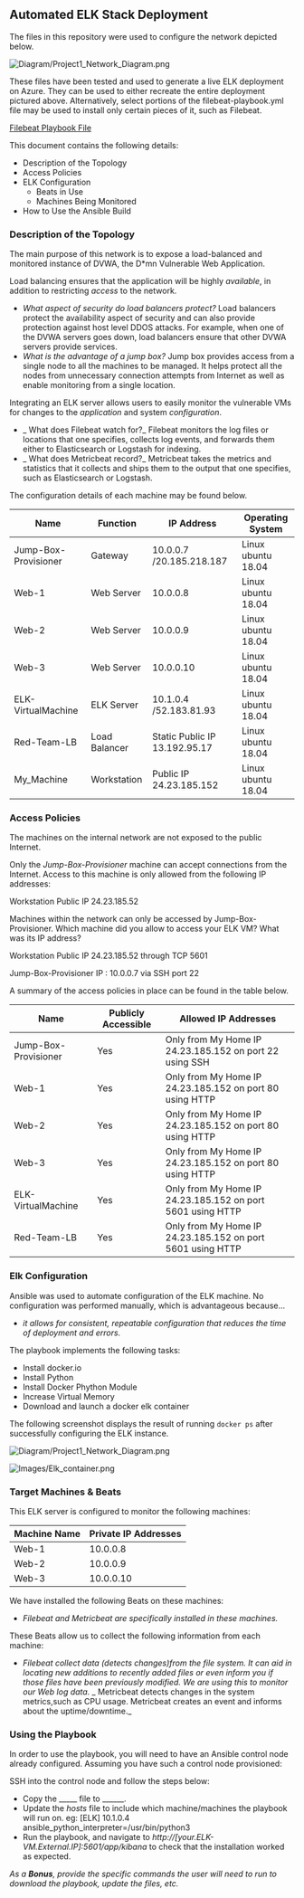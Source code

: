 
## Automated ELK Stack Deployment

The files in this repository were used to configure the network depicted below.

![Diagram/Project1_Network_Diagram.png](Diagram/Project1_Network_Diagram.png)

These files have been tested and used to generate a live ELK deployment on Azure. They can be used to either recreate the entire deployment pictured above. Alternatively, select portions of the filebeat-playbook.yml file may be used to install only certain pieces of it, such as Filebeat.

  [Filebeat Playbook File](Ansible/filebeat-playbook.yml)


This document contains the following details:
- Description of the Topology
- Access Policies
- ELK Configuration
  - Beats in Use
  - Machines Being Monitored
- How to Use the Ansible Build


### Description of the Topology

The main purpose of this network is to expose a load-balanced and monitored instance of DVWA, the D*mn Vulnerable Web Application.

Load balancing ensures that the application will be highly _available_, in addition to restricting _access_ to the network.
- _What aspect of security do load balancers protect?_
Load balancers protect the availability aspect of security and can also provide protection against host level DDOS attacks. For example, when one of the DVWA servers goes down, load balancers ensure that other DVWA servers provide services.
- _What is the advantage of a jump box?_
Jump box provides access from a single node to all the machines to be managed. It helps protect all the nodes from unnecessary connection attempts from Internet as well as enable monitoring from a single location. 
 

Integrating an ELK server allows users to easily monitor the vulnerable VMs for changes to the _application_ and system _configuration_.
- _ What does Filebeat watch for?_
Filebeat monitors the log files or locations that one specifies, collects log events, and forwards them either to Elasticsearch or Logstash for indexing.
- _ What does Metricbeat record?_
Metricbeat takes the metrics and statistics that it collects and ships them to the output that one specifies, such as Elasticsearch or Logstash.

The configuration details of each machine may be found below.

|     Name                    |     Function          |     IP Address                       |     Operating System      |
|-----------------------------|-----------------------|--------------------------------------|---------------------------|
|     Jump-Box-Provisioner    |     Gateway           |     10.0.0.7 /20.185.218.187         |     Linux ubuntu 18.04    |
|     Web-1                   |     Web Server        |     10.0.0.8                         |     Linux ubuntu 18.04    |
|     Web-2                   |     Web Server        |     10.0.0.9                         |     Linux ubuntu 18.04    |
|     Web-3                   |     Web Server        |     10.0.0.10                        |     Linux ubuntu 18.04    |
|     ELK-VirtualMachine      |     ELK Server        |     10.1.0.4 /52.183.81.93           |     Linux ubuntu 18.04    |
|     Red-Team-LB             |     Load Balancer     |     Static Public IP 13.192.95.17    |     Linux ubuntu 18.04    |
|     My_Machine              |     Workstation       |     Public IP 24.23.185.152          |     Linux ubuntu 18.04    |


### Access Policies

The machines on the internal network are not exposed to the public Internet. 

Only the _Jump-Box-Provisioner_ machine can accept connections from the Internet. Access to this machine is only allowed from the following IP addresses:

Workstation Public IP 24.23.185.52
  
Machines within the network can only be accessed by Jump-Box-Provisioner.
Which machine did you allow to access your ELK VM? What was its IP address?

Workstation Public IP 24.23.185.52 through TCP 5601

Jump-Box-Provisioner IP : 10.0.0.7 via SSH port 22

A summary of the access policies in place can be found in the table below.

|     Name                    |     Publicly Accessible    |     Allowed IP Addresses                                          |
|-----------------------------|----------------------------|-------------------------------------------------------------------|
|     Jump-Box-Provisioner    |     Yes                    |     Only from My Home IP 24.23.185.152 on port 22 using SSH       |
|     Web-1                   |     Yes                    |     Only from My Home IP 24.23.185.152 on port 80 using HTTP      |
|     Web-2                   |     Yes                    |     Only from My Home IP 24.23.185.152 on port 80 using HTTP      |
|     Web-3                   |     Yes                    |     Only from My Home IP 24.23.185.152 on port 80 using HTTP      |
|     ELK-VirtualMachine      |     Yes                    |     Only from My Home IP 24.23.185.152 on port 5601 using HTTP    |
|     Red-Team-LB             |     Yes                    |     Only from My Home IP 24.23.185.152 on port 5601 using HTTP    |


### Elk Configuration

Ansible was used to automate configuration of the ELK machine. No configuration was performed manually, which is advantageous because...
- _it allows for consistent, repeatable configuration that reduces the time of deployment and errors._

The playbook implements the following tasks:

- Install docker.io
- Install Python
- Install Docker Phython Module
- Increase Virtual Memory
- Download and launch a docker elk container 

The following screenshot displays the result of running `docker ps` after successfully configuring the ELK instance.

![Diagram/Project1_Network_Diagram.png](Diagram/Project1_Network_Diagram.png)

![Images/Elk_container.png](Images/Elk_container.png)


### Target Machines & Beats
This ELK server is configured to monitor the following machines:

|     Machine Name    |     Private IP Addresses    |
|---------------------|-----------------------------|
|     Web-1           |     10.0.0.8                |
|     Web-2           |     10.0.0.9                |
|     Web-3           |     10.0.0.10               |
 

We have installed the following Beats on these machines:
- _Filebeat and Metricbeat are specifically installed in these machines._

These Beats allow us to collect the following information from each machine:
- _Filebeat collect data (detects changes)from the file system. It can aid in locating new additions to recently added files or even inform you if those files have been previously modified. We are using this to monitor our Web log data._
 _ Metricbeat detects changes in the system metrics,such as CPU usage. Metricbeat creates an event and informs about the uptime/downtime._ 
 
### Using the Playbook
In order to use the playbook, you will need to have an Ansible control node already configured. Assuming you have such a control node provisioned: 

SSH into the control node and follow the steps below:
- Copy the _____ file to ______.
- Update the _hosts_ file to include which machine/machines the playbook will run on. eg: [ELK] 10.1.0.4 ansible_python_interpreter=/usr/bin/python3
- Run the playbook, and navigate to _http://[your.ELK-VM.External.IP]:5601/app/kibana_ to check that the installation worked as expected.

_As a **Bonus**, provide the specific commands the user will need to run to download the playbook, update the files, etc._

